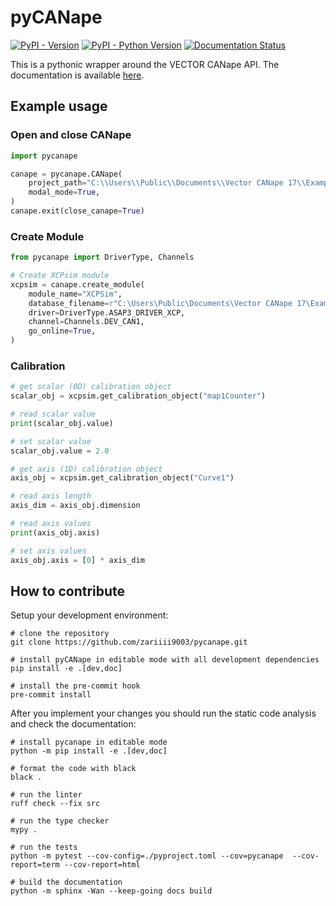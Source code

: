 # pyCANape

[![PyPI - Version](https://img.shields.io/pypi/v/pycanape.svg)](https://pypi.org/project/pycanape)
[![PyPI - Python Version](https://img.shields.io/pypi/pyversions/pycanape.svg)](https://pypi.org/project/pycanape)
[![Documentation Status](https://readthedocs.org/projects/pycanape/badge/?version=latest)](https://pycanape.readthedocs.io/en/latest/?badge=latest)

This is a pythonic wrapper around the VECTOR CANape API.
The documentation is available [here](https://pycanape.readthedocs.io/en/latest).

## Example usage

### Open and close CANape
````python
import pycanape

canape = pycanape.CANape(
    project_path="C:\\Users\\Public\\Documents\\Vector CANape 17\\Examples\\XCPDemo",
    modal_mode=True,
)
canape.exit(close_canape=True)
````

### Create Module
````python
from pycanape import DriverType, Channels

# Create XCPsim module
xcpsim = canape.create_module(
    module_name="XCPSim",
    database_filename=r"C:\Users\Public\Documents\Vector CANape 17\Examples\XCPDemo\XCPsim.a2l",
    driver=DriverType.ASAP3_DRIVER_XCP,
    channel=Channels.DEV_CAN1,
    go_online=True,
)
````

### Calibration
````python
# get scalar (0D) calibration object
scalar_obj = xcpsim.get_calibration_object("map1Counter")

# read scalar value
print(scalar_obj.value)

# set scalar value
scalar_obj.value = 2.0

# get axis (1D) calibration object
axis_obj = xcpsim.get_calibration_object("Curve1")

# read axis length
axis_dim = axis_obj.dimension

# read axis values
print(axis_obj.axis)

# set axis values
axis_obj.axis = [0] * axis_dim
````

## How to contribute

Setup your development environment:
```shell script
# clone the repository
git clone https://github.com/zariiii9003/pycanape.git

# install pyCANape in editable mode with all development dependencies
pip install -e .[dev,doc]

# install the pre-commit hook
pre-commit install
```

After you implement your changes you should run the static code analysis and check the documentation:
```shell script
# install pycanape in editable mode
python -m pip install -e .[dev,doc]

# format the code with black
black .

# run the linter
ruff check --fix src

# run the type checker
mypy .

# run the tests
python -m pytest --cov-config=./pyproject.toml --cov=pycanape  --cov-report=term --cov-report=html

# build the documentation
python -m sphinx -Wan --keep-going docs build
```